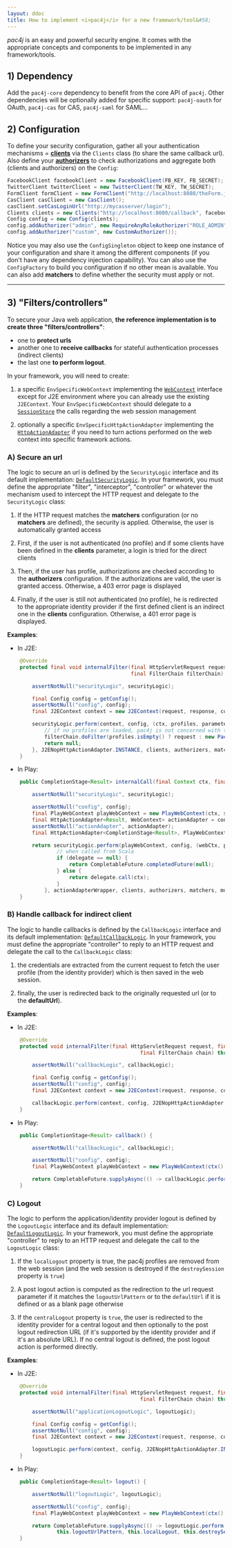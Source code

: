 ```yaml
---
layout: ddoc
title: How to implement <i>pac4j</i> for a new framework/tool&#58;
---
```


*pac4j* is an easy and powerful security engine. It comes with the appropriate concepts and components to be implemented in any framework/tools.


## 1) Dependency

Add the `pac4j-core` dependency to benefit from the core API of `pac4j`. Other dependencies will be optionally added for specific support: `pac4j-oauth` for OAuth, `pac4j-cas` for CAS, `pac4j-saml` for SAML...


## 2) Configuration

To define your security configuration, gather all your authentication mechanisms = [**clients**](clients.html) via the `Clients` class (to share the same callback url). Also define your [**authorizers**](authorizers.html) to check authorizations and aggregate both (clients and authorizers) on the `Config`:

```java
FacebookClient facebookClient = new FacebookClient(FB_KEY, FB_SECRET);
TwitterClient twitterClient = new TwitterClient(TW_KEY, TW_SECRET);
FormClient formClient = new FormClient("http://localhost:8080/theForm.jsp", new SimpleTestUsernamePasswordAuthenticator(), new UsernameProfileCreator());
CasClient casClient = new CasClient();
casClient.setCasLoginUrl("http://mycasserver/login");
Clients clients = new Clients("http://localhost:8080/callback", facebookClient, twitterClient, formClient, casClient);
Config config = new Config(clients);
config.addAuthorizer("admin", new RequireAnyRoleAuthorizer("ROLE_ADMIN"));
config.addAuthorizer("custom", new CustomAuthorizer());
```

Notice you may also use the `ConfigSingleton` object to keep one instance of your configuration and share it among the different components (if you don't have any dependency injection capability). You can also use the `ConfigFactory` to build you configuration if no other mean is available.
You can also add **matchers** to define whether the security must apply or not.

---

## 3) "Filters/controllers"

To secure your Java web application, **the reference implementation is to create three "filters/controllers"**:

- one to **protect urls**
- another one to **receive callbacks** for stateful authentication processes (indirect clients)
- the last one **to perform logout**.

In your framework, you will need to create:

1) a specific `EnvSpecificWebContext` implementing the [`WebContext`](https://github.com/pac4j/pac4j/blob/master/pac4j-core/src/main/java/org/pac4j/core/context/WebContext.java) interface except for J2E environment where you can already use the existing `J2EContext`.
Your `EnvSpecificWebContext` should delegate to a [`SessionStore`](session-store.html) the calls regarding the web session management

2) optionally a specific `EnvSpecificHttpActionAdapter` implementing the [`HttpActionAdapter`](https://github.com/pac4j/pac4j/blob/master/pac4j-core/src/main/java/org/pac4j/core/http/HttpActionAdapter.java) if you need to turn actions performed on the web context into specific framework actions.


### A) Secure an url

The logic to secure an url is defined by the `SecurityLogic` interface and its default implementation: [`DefaultSecurityLogic`](https://github.com/pac4j/pac4j/blob/master/pac4j-core/src/main/java/org/pac4j/core/engine/DefaultSecurityLogic.java). In your framework, you must define the appropriate "filter", "interceptor", "controller" or whatever the mechanism used to intercept the HTTP request and delegate to the `SecurityLogic` class:

1) If the HTTP request matches the **matchers** configuration (or no **matchers** are defined), the security is applied. Otherwise, the user is automatically granted access

2) First, if the user is not authenticated (no profile) and if some clients have been defined in the **clients** parameter, a login is tried for the direct clients

3) Then, if the user has profile, authorizations are checked according to the **authorizers** configuration. If the authorizations are valid, the user is granted access. Otherwise, a 403 error page is displayed

4) Finally, if the user is still not authenticated (no profile), he is redirected to the appropriate identity provider if the first defined client is an indirect one in the **clients** configuration. Otherwise, a 401 error page is displayed.

**Examples**:

- In J2E:

```java
    @Override
    protected final void internalFilter(final HttpServletRequest request, final HttpServletResponse response,
                                        final FilterChain filterChain) throws IOException, ServletException {

        assertNotNull("securityLogic", securityLogic);

        final Config config = getConfig();
        assertNotNull("config", config);
        final J2EContext context = new J2EContext(request, response, config.getSessionStore());

        securityLogic.perform(context, config, (ctx, profiles, parameters) -> {
            // if no profiles are loaded, pac4j is not concerned with this request
            filterChain.doFilter(profiles.isEmpty() ? request : new Pac4JHttpServletRequestWrapper(request, profiles), response);
            return null;
        }, J2ENopHttpActionAdapter.INSTANCE, clients, authorizers, matchers, multiProfile);
    }
```

- In Play:

```java
    public CompletionStage<Result> internalCall(final Context ctx, final String clients, final String authorizers, final String matchers, final boolean multiProfile) throws Throwable {

        assertNotNull("securityLogic", securityLogic);

        assertNotNull("config", config);
        final PlayWebContext playWebContext = new PlayWebContext(ctx, sessionStore);
        final HttpActionAdapter<Result, WebContext> actionAdapter = config.getHttpActionAdapter();
        assertNotNull("actionAdapter", actionAdapter);
        final HttpActionAdapter<CompletionStage<Result>, PlayWebContext> actionAdapterWrapper = (code, webCtx) -> CompletableFuture.completedFuture(actionAdapter.adapt(code, webCtx));

        return securityLogic.perform(playWebContext, config, (webCtx, profiles, parameters) -> {
	            // when called from Scala
	            if (delegate == null) {
	                return CompletableFuture.completedFuture(null);
	            } else {
	                return delegate.call(ctx);
	            }
            }, actionAdapterWrapper, clients, authorizers, matchers, multiProfile);
    }
```


### B) Handle callback for indirect client

The logic to handle callbacks is defined by the `CallbackLogic` interface and its default implementation: [`DefaultCallbackLogic`](https://github.com/pac4j/pac4j/blob/master/pac4j-core/src/main/java/org/pac4j/core/engine/DefaultCallbackLogic.java).
In your framework, you must define the appropriate "controller" to reply to an HTTP request and delegate the call to the `CallbackLogic` class:

1) the credentials are extracted from the current request to fetch the user profile (from the identity provider) which is then saved in the web session.

2) finally, the user is redirected back to the originally requested url (or to the **defaultUrl**).

**Examples**:

- In J2E:

```java
    @Override
    protected void internalFilter(final HttpServletRequest request, final HttpServletResponse response,
                                           final FilterChain chain) throws IOException, ServletException {

        assertNotNull("callbackLogic", callbackLogic);

        final Config config = getConfig();
        assertNotNull("config", config);
        final J2EContext context = new J2EContext(request, response, config.getSessionStore());

        callbackLogic.perform(context, config, J2ENopHttpActionAdapter.INSTANCE, this.defaultUrl, this.saveInSession, this.multiProfile, this.renewSession, this.defaultClient);
    }
```

- In Play:

```java
    public CompletionStage<Result> callback() {

        assertNotNull("callbackLogic", callbackLogic);

        assertNotNull("config", config);
        final PlayWebContext playWebContext = new PlayWebContext(ctx(), playSessionStore);

        return CompletableFuture.supplyAsync(() -> callbackLogic.perform(playWebContext, config, config.getHttpActionAdapter(), this.defaultUrl, this.saveInSession, this.multiProfile, false, this.defaultClient), ec.current());
    }
```


### C) Logout

The logic to perform the application/identity provider logout is defined by the `LogoutLogic` interface and its default implementation: [`DefaultLogoutLogic`](https://github.com/pac4j/pac4j/blob/master/pac4j-core/src/main/java/org/pac4j/core/engine/DefaultLogoutLogic.java).
In your framework, you must define the appropriate "controller" to reply to an HTTP request and delegate the call to the `LogoutLogic` class:

1) If the `localLogout` property is true, the pac4j profiles are removed from the web session (and the web session is destroyed if the `destroySession` property is `true`)

2) A post logout action is computed as the redirection to the url request parameter if it matches the `logoutUrlPattern` or to the `defaultUrl` if it is defined or as a blank page otherwise

3) If the `centralLogout` property is `true`, the user is redirected to the identity provider for a central logout and then optionally to the post logout redirection URL (if it's supported by the identity provider and if it's an absolute URL). If no central logout is defined, the post logout action is performed directly.

**Examples**:

- In J2E:

```java
    @Override
    protected void internalFilter(final HttpServletRequest request, final HttpServletResponse response,
                                           final FilterChain chain) throws IOException, ServletException {

        assertNotNull("applicationLogoutLogic", logoutLogic);

        final Config config = getConfig();
        assertNotNull("config", config);
        final J2EContext context = new J2EContext(request, response, config.getSessionStore());

        logoutLogic.perform(context, config, J2ENopHttpActionAdapter.INSTANCE, this.defaultUrl, this.logoutUrlPattern, this.localLogout, this.destroySession, this.centralLogout);
    }
```

- In Play:

```java
    public CompletionStage<Result> logout() {

        assertNotNull("logoutLogic", logoutLogic);

        assertNotNull("config", config);
        final PlayWebContext playWebContext = new PlayWebContext(ctx(), playSessionStore);

        return CompletableFuture.supplyAsync(() -> logoutLogic.perform(playWebContext, config, config.getHttpActionAdapter(), this.defaultUrl,
                this.logoutUrlPattern, this.localLogout, this.destroySession, this.centralLogout), ec.current());
    }
```
